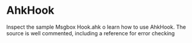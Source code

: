 # AhkHook

Inspect the sample Msgbox Hook.ahk o learn how to use AhkHook.
The source is well commented, including a reference for error checking
